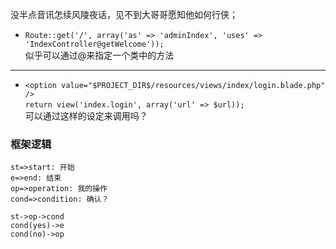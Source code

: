 没半点音讯怎续风陵夜话，见不到大哥哥愿知他如何行侠； 
* `Route::get('/', array('as' => 'adminIndex', 'uses' => 'IndexController@getWelcome'));`  
似乎可以通过@来指定一个类中的方法
----
* `<option value="$PROJECT_DIR$/resources/views/index/login.blade.php" />`  
    `return view('index.login', array('url' => $url));`   
    可以通过这样的设定来调用吗？

### 框架逻辑   
```flow
st=>start: 开始
e=>end: 结束
op=>operation: 我的操作
cond=>condition: 确认？

st->op->cond
cond(yes)->e
cond(no)->op
```
